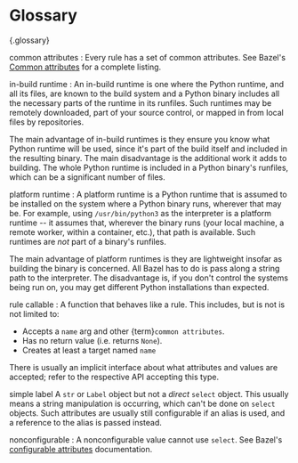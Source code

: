 # Glossary

{.glossary}

common attributes
: Every rule has a set of common attributes. See Bazel's
  [Common attributes](https://bazel.build/reference/be/common-definitions#common-attributes)
  for a complete listing.

in-build runtime
: An in-build runtime is one where the Python runtime, and all its files, are
known to the build system and a Python binary includes all the necessary parts
of the runtime in its runfiles. Such runtimes may be remotely downloaded, part
of your source control, or mapped in from local files by repositories.

The main advantage of in-build runtimes is they ensure you know what Python
runtime will be used, since it's part of the build itself and included in
the resulting binary. The main disadvantage is the additional work it adds to
building. The whole Python runtime is included in a Python binary's runfiles,
which can be a significant number of files.

platform runtime
: A platform runtime is a Python runtime that is assumed to be installed on the
system where a Python binary runs, wherever that may be. For example, using `/usr/bin/python3`
as the interpreter is a platform runtime -- it assumes that, wherever the binary
runs (your local machine, a remote worker, within a container, etc.), that path
is available. Such runtimes are _not_ part of a binary's runfiles.

The main advantage of platform runtimes is they are lightweight insofar as
building the binary is concerned. All Bazel has to do is pass along a string
path to the interpreter. The disadvantage is, if you don't control the systems
being run on, you may get different Python installations than expected.

rule callable
: A function that behaves like a rule. This includes, but is not is not
  limited to:
  * Accepts a `name` arg and other {term}`common attributes`.
  * Has no return value (i.e. returns `None`).
  * Creates at least a target named `name`

  There is usually an implicit interface about what attributes and values are
  accepted; refer to the respective API accepting this type.

simple label
  A `str` or `Label` object but not a _direct_ `select` object. This usually
  means a string manipulation is occurring, which can't be done on `select`
  objects. Such attributes are usually still configurable if an alias is used,
  and a reference to the alias is passed instead.

nonconfigurable
: A nonconfigurable value cannot use `select`. See Bazel's
  [configurable attributes](https://bazel.build/reference/be/common-definitions#configurable-attributes) documentation.


